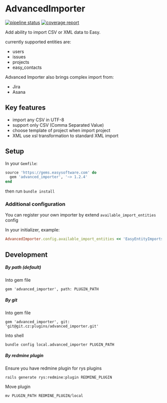 # AdvancedImporter
[![pipeline status](https://git.easy.cz/platform-2.0/features/advanced_importer/badges/master/pipeline.svg)](https://git.easy.cz/platform-2.0/features/advanced_importer/commits/master)
[![coverage report](https://git.easy.cz/platform-2.0/features/advanced_importer/badges/master/coverage.svg)](https://git.easy.cz/platform-2.0/features/advanced_importer/commits/master)

Add ability to import CSV or XML data to Easy.

currently supported entities are:

* users
* issues
* projects
* easy_contacts

Advanced Importer also brings complex import from:

* Jira
* Asana

## Key features

* import any CSV in UTF-8
* support only CSV (Comma Separated Value)
* choose template of project when import project
* XML use xsl transformation to standard XML import 

## Setup
In your `Gemfile`:
```ruby
source 'https://gems.easysoftware.com' do
  gem 'advanced_importer', '~> 1.2.4'
end
```
then run `bundle install`

### Additional configuration

You can register your own importer by extend `available_import_entities` config

In your initializer, example: 

```ruby
AdvancedImporter.config.available_import_entities << 'EasyEntityImports::EasyContactCsvImport'
```


## Development

##### By path (default)

Into gem file

    gem 'advanced_importer', path: PLUGIN_PATH


##### By git

Into gem file

    gem 'advanced_importer', git: 'git@git.cz:plugins/advanced_importer.git'

Into shell

    bundle config local.advanced_importer PLUGIN_PATH


##### By redmine plugin

Ensure you have redmine plugin for rys plugins

    rails generate rys:redmine:plugin REDMINE_PLUGIN

Move plugin

    mv PLUGIN_PATH REDMINE_PLUGIN/local
